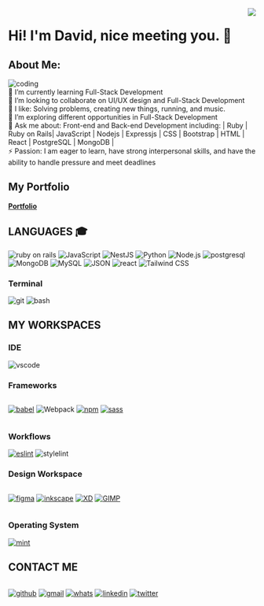 <img align="right" src="https://visitor-badge.laobi.icu/badge?page_id=David-Igbo">

# Hi! I'm David, nice meeting you. :wave:
## About Me:
![coding](https://user-images.githubusercontent.com/30289772/208741012-2b7d9c93-0a2d-4e3d-af2d-e10bf319bbfd.gif)<br>
🌱 I’m currently learning Full-Stack Development<br>👯 I’m looking to collaborate on UI/UX design and Full-Stack Development<br>🤔 I like: Solving problems, creating new things, running, and music. <br>🤩 I’m exploring different opportunities in Full-Stack Development<br>💬 Ask me about: Front-end and Back-end Development including: | Ruby | Ruby on Rails| JavaScript | Nodejs | Expressjs | CSS | Bootstrap | HTML | React | PostgreSQL | MongoDB | <br>⚡ Passion: I am eager to learn, have strong interpersonal skills, and have the ability to handle pressure and meet deadlines<br>

## My Portfolio 
**[Portfolio]( https://david30-maker.github.io/Personal-portfolio/)**

## **LANGUAGES** :mortar_board:
 ![ruby on rails](https://img.shields.io/badge/Ruby%20on%20Rails-CC0000?style=for-the-badge&logo=ruby-on-rails&logoColor=white)
 ![JavaScript](https://img.shields.io/badge/JavaScript-F7DF1E?style=for-the-badge&logo=javascript&logoColor=black)
 ![NestJS](https://img.shields.io/badge/NestJS-E0234E?style=for-the-badge&logo=nestjs&logoColor=white)
 ![Python](https://img.shields.io/badge/Python-3776AB?style=for-the-badge&logo=python&logoColor=white)
 ![Node.js](https://img.shields.io/badge/Node.js-339933?style=for-the-badge&logo=nodedotjs&logoColor=white)
 ![postgresql](https://img.shields.io/badge/PostgreSQL-336791?style=for-the-badge&logo=postgresql&logoColor=white)
 ![MongoDB](https://img.shields.io/badge/MongoDB-47A248?style=for-the-badge&logo=mongodb&logoColor=white)
 ![MySQL](https://img.shields.io/badge/MySQL-4479A1?style=for-the-badge&logo=mysql&logoColor=white)
 ![JSON](https://img.shields.io/badge/json-5E5C5C?style=for-the-badge&logo=json&logoColor=white)
 ![react](https://img.shields.io/badge/React-61DAFB?style=for-the-badge&logo=react&logoColor=white)
 ![Tailwind CSS](https://img.shields.io/badge/Tailwind%20CSS-06B6D4?style=for-the-badge&logo=tailwind-css&logoColor=white)

 ### **Terminal** 
 ![git](https://img.shields.io/badge/GIT-E44C30?style=for-the-badge&logo=git&logoColor=white)
 ![bash](https://img.shields.io/badge/GNU%20Bash-4EAA25?style=for-the-badge&logo=GNU%20Bash&logoColor=white)

## **MY WORKSPACES**

### **IDE**

![vscode](https://img.shields.io/badge/Visual_Studio_Code-0078D4?style=for-the-badge&logo=visual%20studio%20code&logoColor=white)


### **Frameworks**

<div style="display: flex">

[![babel](https://img.shields.io/badge/Babel-F9DC3E?style=for-the-badge&logo=babel&logoColor=white)](#)
![Webpack](https://img.shields.io/badge/Webpack-8DD6F9?style=for-the-badge&logo=webpack&logoColor=white)
[![npm](https://img.shields.io/badge/npm-CB3837?style=for-the-badge&logo=npm&logoColor=white)](#)
[![sass](https://img.shields.io/badge/Sass-CC6699?style=for-the-badge&logo=sass&logoColor=white)](#)

</div>

### **Workflows**

[![eslint](https://img.shields.io/badge/eslint-3A33D1?style=for-the-badge&logo=eslint&logoColor=white)](https://google.com)
![stylelint](https://img.shields.io/badge/stylelint-000?style=for-the-badge&logo=stylelint&logoColor=white&link=google.com)

### **Design Workspace**

<div style="display: flex">

[![figma](https://img.shields.io/badge/Figma-F24E1E?style=for-the-badge&logo=figma&logoColor=white)](#)
[![inkscape](https://img.shields.io/badge/Inkscape-000000?style=for-the-badge&logo=Inkscape&logoColor=white)](#)
[![XD](https://img.shields.io/badge/Adobe%20XD-470137?style=for-the-badge&logo=Adobe%20XD&logoColor=#FF61F6)](#)
[![GIMP](https://img.shields.io/badge/gimp-5C5543?style=for-the-badge&logo=gimp&logoColor=white)](#)
</div>

### **Operating System**
[![mint](https://img.shields.io/badge/Linux_Mint-87CF3E?style=for-the-badge&logo=linux-mint&logoColor=white)](https://linuxmint.com)

## **CONTACT ME**
<div style="display: flex">

[![github](https://img.shields.io/badge/GitHub-100000?style=for-the-badge&logo=github&logoColor=white)](https://github.com/david30-maker/)
[![gmail](https://img.shields.io/badge/Gmail-D14836?style=for-the-badge&logo=gmail&logoColor=white)](mailto:davidokpah396@gmail.com)
[![whats](https://img.shields.io/badge/WhatsApp-25D366?style=for-the-badge&logo=whatsapp&logoColor=white)](https://wa.me/+2349058602857?text='Hi.')
[![linkedin](https://img.shields.io/badge/LinkedIn-0077B5?style=for-the-badge&logo=linkedin&logoColor=white)](https://www.linkedin.com/in/david-igbo-464196184/)
[![twitter](https://img.shields.io/badge/Twitter-1DA1F2?style=for-the-badge&logo=twitter&logoColor=white)](https://twitter.com/Davidigbo1/)
</div>
